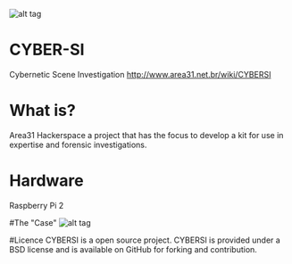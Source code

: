 ![alt tag](http://www.area31.net.br/wiki/images/thumb/7/79/LOGO_CYBERSI.jpg/400px-LOGO_CYBERSI.jpg)


# CYBER-SI
Cybernetic Scene Investigation
http://www.area31.net.br/wiki/CYBERSI

# What is?
Area31 Hackerspace a project that has the focus to develop a kit for use in expertise and forensic investigations.

# Hardware
Raspberry Pi 2

#The "Case"
![alt tag](http://www.area31.net.br/wiki/images/thumb/7/7b/CaseFCX1-area31-versao1.jpg/640px-CaseFCX1-area31-versao1.jpg)


#Licence
CYBERSI is a open source project. CYBERSI is provided under a BSD license and is available on GitHub for forking and contribution.
